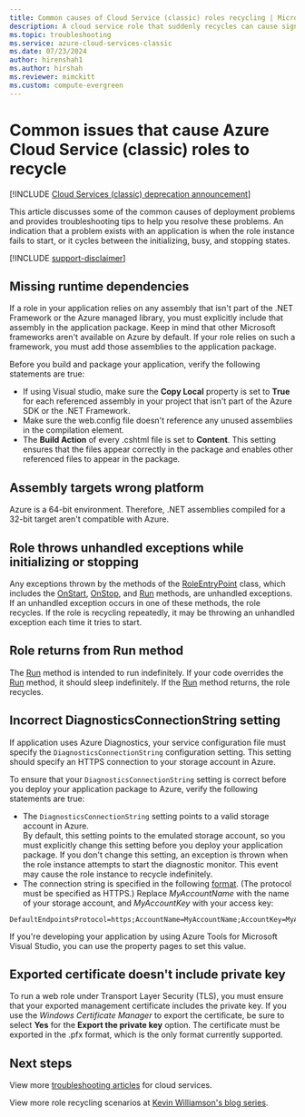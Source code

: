 ```yaml
---
title: Common causes of Cloud Service (classic) roles recycling | Microsoft Docs
description: A cloud service role that suddenly recycles can cause significant downtime. Here are some common issues that cause roles to be recycled, which may help you reduce downtime.
ms.topic: troubleshooting
ms.service: azure-cloud-services-classic
ms.date: 07/23/2024
author: hirenshah1
ms.author: hirshah
ms.reviewer: mimckitt
ms.custom: compute-evergreen
---
```


# Common issues that cause Azure Cloud Service (classic) roles to recycle

[!INCLUDE [Cloud Services (classic) deprecation announcement](includes/deprecation-announcement.md)]

This article discusses some of the common causes of deployment problems and provides troubleshooting tips to help you resolve these problems. An indication that a problem exists with an application is when the role instance fails to start, or it cycles between the initializing, busy, and stopping states.

[!INCLUDE [support-disclaimer](~/reusable-content/ce-skilling/azure/includes/support-disclaimer.md)]

## Missing runtime dependencies

If a role in your application relies on any assembly that isn't part of the .NET Framework or the Azure managed library, you must explicitly include that assembly in the application package. Keep in mind that other Microsoft frameworks aren't available on Azure by default. If your role relies on such a framework, you must add those assemblies to the application package.

Before you build and package your application, verify the following statements are true:

* If using Visual studio, make sure the **Copy Local** property is set to **True** for each referenced assembly in your project that isn't part of the Azure SDK or the .NET Framework.
* Make sure the web.config file doesn't reference any unused assemblies in the compilation element.
* The **Build Action** of every .cshtml file is set to **Content**. This setting ensures that the files appear correctly in the package and enables other referenced files to appear in the package.

## Assembly targets wrong platform

Azure is a 64-bit environment. Therefore, .NET assemblies compiled for a 32-bit target aren't compatible with Azure.

## Role throws unhandled exceptions while initializing or stopping

Any exceptions thrown by the methods of the [RoleEntryPoint] class, which includes the [OnStart], [OnStop], and [Run] methods, are unhandled exceptions. If an unhandled exception occurs in one of these methods, the role recycles. If the role is recycling repeatedly, it may be throwing an unhandled exception each time it tries to start.

## Role returns from Run method

The [Run] method is intended to run indefinitely. If your code overrides the [Run] method, it should sleep indefinitely. If the [Run] method returns, the role recycles.

## Incorrect DiagnosticsConnectionString setting

If application uses Azure Diagnostics, your service configuration file must specify the `DiagnosticsConnectionString` configuration setting. This setting should specify an HTTPS connection to your storage account in Azure.

To ensure that your `DiagnosticsConnectionString` setting is correct before you deploy your application package to Azure, verify the following statements are true:  

* The `DiagnosticsConnectionString` setting points to a valid storage account in Azure.  
  By default, this setting points to the emulated storage account, so you must explicitly change this setting before you deploy your application package. If you don't change this setting, an exception is thrown when the role instance attempts to start the diagnostic monitor. This event may cause the role instance to recycle indefinitely.
* The connection string is specified in the following [format](../storage/common/storage-configure-connection-string.md). (The protocol must be specified as HTTPS.) Replace *MyAccountName* with the name of your storage account, and *MyAccountKey* with your access key:    

```console
DefaultEndpointsProtocol=https;AccountName=MyAccountName;AccountKey=MyAccountKey
```

  If you're developing your application by using Azure Tools for Microsoft Visual Studio, you can use the property pages to set this value.

## Exported certificate doesn't include private key

To run a web role under Transport Layer Security (TLS), you must ensure that your exported management certificate includes the private key. If you use the *Windows Certificate Manager* to export the certificate, be sure to select **Yes** for the **Export the private key** option. The certificate must be exported in the .pfx format, which is the only format currently supported.

## Next steps

View more [troubleshooting articles](../index.yml?product=cloud-services&tag=top-support-issue) for cloud services.

View more role recycling scenarios at [Kevin Williamson's blog series](/archive/blogs/kwill/windows-azure-paas-compute-diagnostics-data).

[RoleEntryPoint]: /previous-versions/azure/reference/ee758619(v=azure.100)
[OnStart]: /previous-versions/azure/reference/ee772851(v=azure.100)
[OnStop]: /previous-versions/azure/reference/ee772844(v=azure.100)
[Run]: /previous-versions/azure/reference/ee772746(v=azure.100)